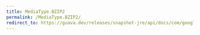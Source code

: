 ```yaml
---
title: MediaType.BZIP2
permalink: /MediaType.BZIP2/
redirect_to: https://guava.dev/releases/snapshot-jre/api/docs/com/google/common/net/MediaType.html#BZIP2
---
```

